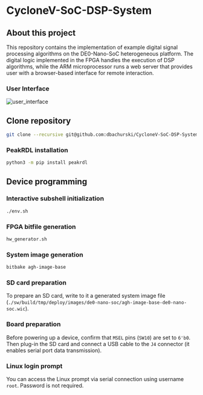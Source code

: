 # CycloneV-SoC-DSP-System

## About this project
This repository contains the implementation of example digital signal processing algorithms on the DE0-Nano-SoC heterogeneous platform. The digital logic implemented in the FPGA handles the execution of DSP algorithms, while the ARM microprocessor runs a web server that provides user with a browser-based interface for remote interaction.

### User Interface
![user_interface](https://github.com/user-attachments/assets/0db483dc-5ab5-47e9-b926-be029f96b9ce)

## Clone repository
```bash
git clone --recursive git@github.com:dbachurski/CycloneV-SoC-DSP-System.git
```

### PeakRDL installation
```bash
python3 -m pip install peakrdl
```

## Device programming

### Interactive subshell initialization
```bash
./env.sh
```

### FPGA bitfile generation
```bash
hw_generator.sh
```

### System image generation
```bash
bitbake agh-image-base
```

### SD card preparation
To prepare an SD card, write to it a generated system image file
(`./sw/build/tmp/deploy/images/de0-nano-soc/agh-image-base-de0-nano-soc.wic`).

### Board preparation
Before powering up a device, confirm that `MSEL` pins (`SW10`) are set to `6'b0`. Then plug-in the
SD card and connect a USB cable to the `J4` connector (it enables serial port data transmission).

### Linux login prompt
You can access the Linux prompt via serial connection using username `root`. Password is not
required.
